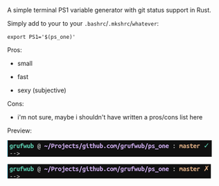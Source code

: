 A simple terminal PS1 variable generator with git status support in Rust.

Simply add to your to your `.bashrc`/`.mkshrc`/`whatever`:
```
export PS1='$(ps_one)'
```

Pros:

- small

- fast

- sexy (subjective)

Cons:

- i'm not sure, maybe i shouldn't have written a pros/cons list here

Preview:

![clean](https://github.com/grufwub/ps_one/raw/master/ps_one_clean.png)

![dirty](https://github.com/grufwub/ps_one/raw/master/ps_one_dirty.png)
